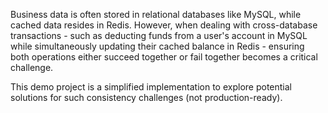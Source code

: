 Business data is often stored in relational databases like MySQL, while cached data resides in Redis. However, when dealing with cross-database transactions - such as deducting funds from a user's account in MySQL while simultaneously updating their cached balance in Redis - ensuring both operations either succeed together or fail together becomes a critical challenge.


This demo project is a simplified implementation to explore potential solutions for such consistency challenges (not production-ready).
